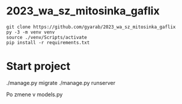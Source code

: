 # 2023_wa_sz_mitosinka_gaflix

```
git clone https://github.com/gyarab/2023_wa_sz_mitosinka_gaflix
py -3 -m venv venv
source ./venv/Scripts/activate
pip install -r requirements.txt

```
# Start project
./manage.py migrate
./manage.py runserver

Po zmene v models.py


